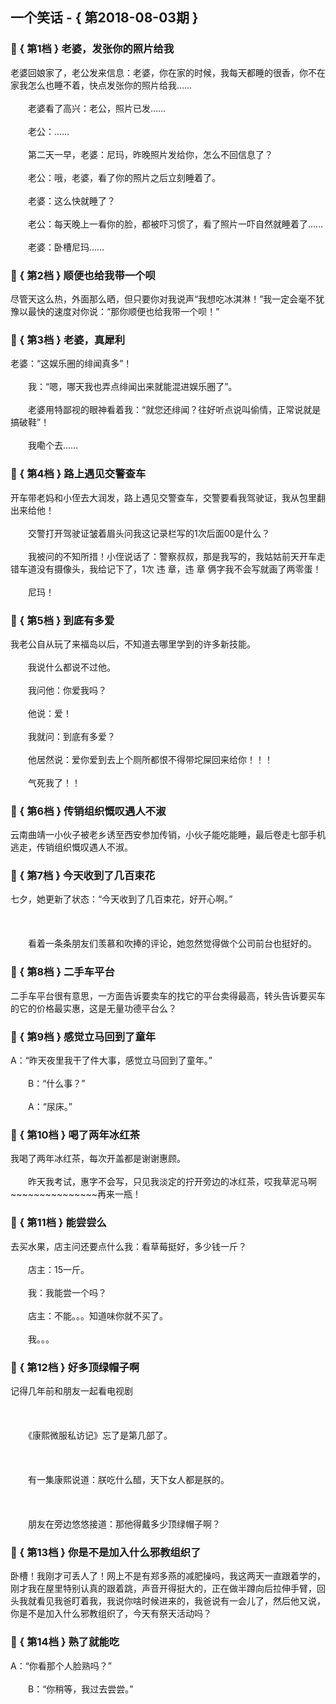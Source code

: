## 一个笑话 - { 第2018-08-03期 }
</hr>

### :jack_o_lantern: { 第1档 } 老婆，发张你的照片给我
老婆回娘家了，老公发来信息：老婆，你在家的时候，我每天都睡的很香，你不在家我怎么也睡不着，快点发张你的照片给我……<br/><br/>　　老婆看了高兴：老公，照片已发……<br/><br/>　　老公：……<br/><br/>　　第二天一早，老婆：尼玛，昨晚照片发给你，怎么不回信息了？<br/><br/>　　老公：哦，老婆，看了你的照片之后立刻睡着了。<br/><br/>　　老婆：这么快就睡了？<br/><br/>　　老公：每天晚上一看你的脸，都被吓习惯了，看了照片一吓自然就睡着了……<br/><br/>　　老婆：卧槽尼玛……


### :jack_o_lantern: { 第2档 } 顺便也给我带一个呗
尽管天这么热，外面那么晒，但只要你对我说声“我想吃冰淇淋！”我一定会毫不犹豫以最快的速度对你说：“那你顺便也给我带一个呗！”


### :jack_o_lantern: { 第3档 } 老婆，真犀利
老婆：“这娱乐圈的绯闻真多”！<br/><br/>　　我：“嗯，哪天我也弄点绯闻出来就能混进娱乐圈了”。<br/><br/>　　老婆用特鄙视的眼神看着我：“就您还绯闻？往好听点说叫偷情，正常说就是搞破鞋”！<br/><br/>　　我嘞个去……


### :jack_o_lantern: { 第4档 } 路上遇见交警查车
开车带老妈和小侄去大润发，路上遇见交警查车，交警要看我驾驶证，我从包里翻出来给他！<br/><br/>　　交警打开驾驶证皱着眉头问我这记录栏写的1次后面00是什么？<br/><br/>　　我被问的不知所措！小侄说话了：警察叔叔，那是我写的，我姑姑前天开车走错车道没有摄像头，我给记下了，1次 违 章，违 章 俩字我不会写就画了两零蛋！<br/><br/>　　尼玛！


### :jack_o_lantern: { 第5档 } 到底有多爱
我老公自从玩了来福岛以后，不知道去哪里学到的许多新技能。<br/><br/>　　我说什么都说不过他。<br/><br/>　　我问他：你爱我吗？<br/><br/>　　他说：爱！<br/><br/>　　我就问：到底有多爱？<br/><br/>　　他居然说：爱你爱到去上个厕所都恨不得带坨屎回来给你！！！<br/><br/>　　气死我了！！


### :jack_o_lantern: { 第6档 } 传销组织慨叹遇人不淑
云南曲靖一小伙子被老乡诱至西安参加传销，小伙子能吃能睡，最后卷走七部手机逃走，传销组织慨叹遇人不淑。


### :jack_o_lantern: { 第7档 } 今天收到了几百束花
七夕，她更新了状态：“今天收到了几百束花，好开心啊。”<br/><br/><br/><br/>　　看着一条条朋友们羡慕和吹捧的评论，她忽然觉得做个公司前台也挺好的。


### :jack_o_lantern: { 第8档 } 二手车平台
二手车平台很有意思，一方面告诉要卖车的找它的平台卖得最高，转头告诉要买车的它的价格最实惠，这是无量功德平台么？


### :jack_o_lantern: { 第9档 } 感觉立马回到了童年
A：“昨天夜里我干了件大事，感觉立马回到了童年。”<br/><br/>　　B：“什么事？”<br/><br/>　　A：“尿床。”


### :jack_o_lantern: { 第10档 } 喝了两年冰红茶
我喝了两年冰红茶，每次开盖都是谢谢惠顾。<br/><br/>　　昨天我考试，惠字不会写，只见我淡定的拧开旁边的冰红茶，哎我草泥马啊~~~~~~~~~~~~~~~再来一瓶！


### :jack_o_lantern: { 第11档 } 能尝尝么
去买水果，店主问还要点什么我：看草莓挺好，多少钱一斤？<br/><br/>　　店主：15一斤。<br/><br/>　　我：我能尝一个吗？<br/><br/>　　店主：不能。。。知道味你就不买了。<br/><br/>　　我。。。


### :jack_o_lantern: { 第12档 } 好多顶绿帽子啊
记得几年前和朋友一起看电视剧<br/><br/><br/><br/>　　《康熙微服私访记》忘了是第几部了。<br/><br/><br/><br/>　　有一集康熙说道：朕吃什么醋，天下女人都是朕的。<br/><br/><br/><br/>　　朋友在旁边悠悠接道：那他得戴多少顶绿帽子啊？


### :jack_o_lantern: { 第13档 } 你是不是加入什么邪教组织了
卧槽！我刚才可丢人了！网上不是有郑多燕的减肥操吗，我这两天一直跟着学的，刚才我在屋里特别认真的跟着跳，声音开得挺大的，正在做半蹲向后拉伸手臂，回头我就看见我爸盯着我，我说你啥时候进来的，我爸说有一会儿了，然后他又说，你是不是加入什么邪教组织了，今天有祭天活动吗？


### :jack_o_lantern: { 第14档 } 熟了就能吃
A：“你看那个人脸熟吗？”<br/><br/>　　B：“你稍等，我过去尝尝。”

